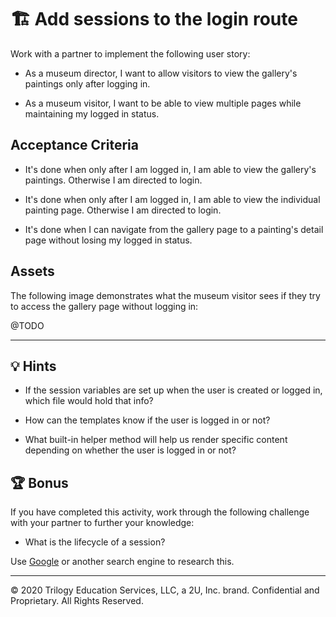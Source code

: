 # 🏗️ Add sessions to the login route

Work with a partner to implement the following user story:

* As a museum director, I want to allow visitors to view the gallery's paintings only after logging in.

* As a museum visitor, I want to be able to view multiple pages while maintaining my logged in status.

## Acceptance Criteria

* It's done when only after I am logged in, I am able to view the gallery's paintings. Otherwise I am directed to login.

* It's done when only after I am logged in, I am able to view the individual painting page. Otherwise I am directed to login.

* It's done when I can navigate from the gallery page to a painting's detail page without losing my logged in status.

## Assets

The following image demonstrates what the museum visitor sees if they try to access the gallery page without logging in:

@TODO ![]()

---

## 💡 Hints

* If the session variables are set up when the user is created or logged in, which file would hold that info?

* How can the templates know if the user is logged in or not?

* What built-in helper method will help us render specific content depending on whether the user is logged in or not?

## 🏆 Bonus

If you have completed this activity, work through the following challenge with your partner to further your knowledge:

* What is the lifecycle of a session?

Use [Google](https://www.google.com) or another search engine to research this.

---
© 2020 Trilogy Education Services, LLC, a 2U, Inc. brand. Confidential and Proprietary. All Rights Reserved.